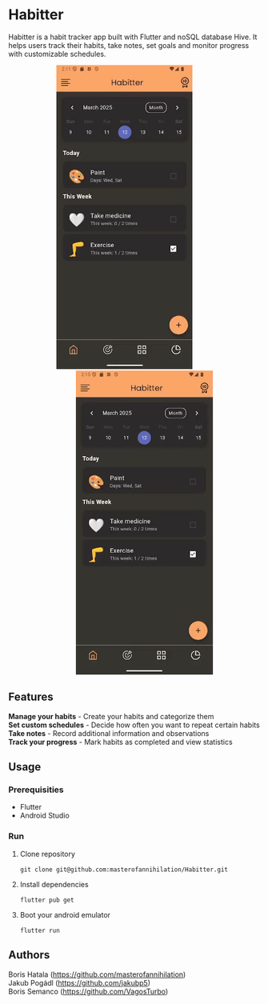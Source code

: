 # Habitter 
Habitter is a habit tracker app built with Flutter and noSQL database Hive. It helps users track their habits, take notes, set goals and monitor progress with customizable schedules.

<p align="center">
    <img src="overview.gif" alt="Habitter Demo" style="margin-right: 40px;">
    <img src="add_new.gif" alt="Habitter Demo" style="margin-left: 40px;">
</p>


## Features

**Manage your habits** - Create your habits and categorize them \
**Set custom schedules** - Decide how often you want to repeat certain habits\
**Take notes** - Record additional information and observations\
**Track your progress** - Mark habits as completed and view statistics 

## Usage

### Prerequisities
- Flutter
- Android Studio

### Run
1. Clone repository
    ```
    git clone git@github.com:masterofannihilation/Habitter.git 
    ```
2. Install dependencies
    ```
    flutter pub get
    ```
3. Boot your android emulator 
    ```
    flutter run
    ```

## Authors
Boris Hatala (https://github.com/masterofannihilation) \
Jakub Pogádl (https://github.com/jakubp5) \
Boris Semanco (https://github.com/VagosTurbo)

